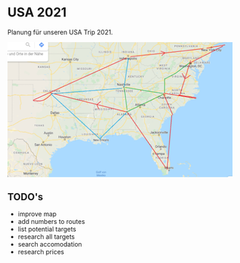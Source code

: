 # USA 2021
Planung für unseren USA Trip 2021.

![Route](Route.png?raw=true "Mögliche Route")

## TODO's
- improve map
- add numbers to routes
- list potential targets
- research all targets
- search accomodation
- research prices
